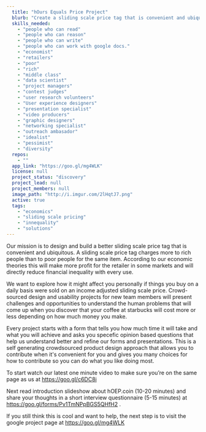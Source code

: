 ```yaml
---
  title: "hOurs Equals Price Project"
  blurb: "Create a sliding scale price tag that is convenient and ubiquitous."
  skills_needed: 
    - "people who can read"
    - "people who can reason"
    - "people who can write"
    - "people who can work with google docs."
    - "economist"
    - "retailers"
    - "poor"
    - "rich"
    - "middle class"
    - "data scientist"
    - "project managers"
    - "contest judges"
    - "user research volunteers"
    - "User experience designers"
    - "presentation specialist"
    - "video producers"
    - "graphic designers"
    - "networking specialist"
    - "outreach ambasador"
    - "idealist"
    - "pessimist"
    - "diversity"
  repos: 
    - ""
  app_link: "https://goo.gl/mg4WLK"
  license: null
  project_status: "discovery"
  project_lead: null
  project_members: null
  image_path: "http://i.imgur.com/2lHqtJ7.png"
  active: true
  tags: 
    - "economics"
    - "sliding scale pricing"
    - "innequality"
    - "solutions"
---
```

Our mission is to design and build a better sliding scale price tag that is convenient and ubiquitous. A sliding scale price tag charges more to rich people than to poor people for the same item.  According to our economic theories this will make more profit for the retailer in some markets and  will directly reduce financial inequality with every use.  

We want to explore how it might affect you personally if things you buy on a daily basis were sold on an income adjusted sliding scale price.   Crowd-sourced design and usability projects for new team members will present challenges and opportunities to understand the human problems that will come up when you discover that your coffee at starbucks will cost more or less depending on how much money you make.  

Every project starts with a form that tells you how much time it will take and what you will achieve and asks you specefic opinion based questions that help us understand better and refine our forms and presentations.  This is a self generating crowdsourced product design approach that allows you to contribute when it's convenient for you and gives you many choices for how to contribute so you can do what you like doing most.

To start watch our latest one minute video to make sure you’re on the same page as us at https://goo.gl/c6DC8i

Next read introduction slideshow about hOEP.coin (10-20 minutes) and share your thoughts in a short interview questionnaire (5-15 minutes) at https://goo.gl/forms/Pv1TmNPpBGS5QHfH2 . 

If you still think this is cool and want to help, the next step is to visit the google project page at https://goo.gl/mg4WLK
